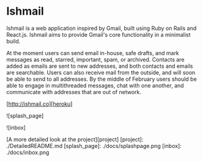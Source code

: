 # Ishmail

Ishmail is a web application inspired by Gmail, built using Ruby on Rails and React.js. Ishmail aims to provide Gmail's core functionality in a minimalist build.

At the moment users can send email in-house, safe drafts, and mark messages as read, starred, important, spam, or archived.   Contacts are added as emails are sent to new addresses, and both contacts and emails are searchable.  Users can also receive mail from the outside, and will soon be able to send to all addresses. By the middle of February users should be able to engage in multithreaded messages, chat with one another, and communicate with addresses that are out of network. 

[http://ishmail.co][heroku]

[heroku]: http://ishmail.co

![splash_page]

![inbox]

[A more detailed look at the project][project]
[project]: ./DetailedREADME.md
[splash_page]: ./docs/splashpage.png
[inbox]: ./docs/inbox.png
